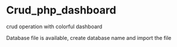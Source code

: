 # Crud_php_dashboard
crud operation with colorful dashboard

Database file is available, create database name and import the file
